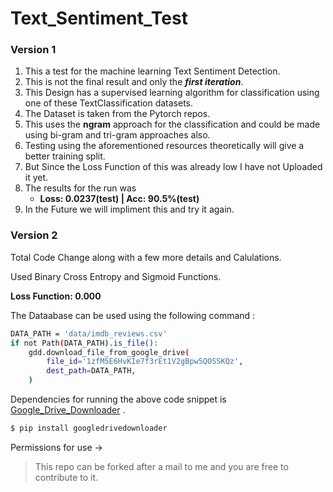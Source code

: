 # Text_Sentiment_Test

### Version 1

1) This a test for the machine learning Text Sentiment Detection.
2) This is not the final result and only the  ***first iteration***.
3) This Design has a supervised learning algorithm for classification using one of these TextClassification datasets.
4) The Dataset is taken from the Pytorch repos.
5) This uses the **ngram** approach for the classification and could be made using bi-gram and tri-gram approaches also.
6) Testing using the aforementioned resources theoretically will give a better training split.
7) But Since the Loss Function of this was already low I have not Uploaded it yet.
8) The  results for the run was 
    - **Loss: 0.0237(test)      |       Acc: 90.5%(test)**
9) In the Future we will impliment this and try it again.


### Version 2

Total Code Change along with a few more details and Calulations.

Used Binary Cross Entropy and Sigmoid Functions.

**Loss Function: 0.000**


The Dataabase can be used using the following command :

```sh
DATA_PATH = 'data/imdb_reviews.csv'
if not Path(DATA_PATH).is_file():
    gdd.download_file_from_google_drive(
        file_id='1zfM5E6HvKIe7f3rEt1V2gBpw5QOSSKQz',
        dest_path=DATA_PATH,
    )
```

Dependencies for running the above code snippet is [Google_Drive_Downloader](https://pypi.org/project/googledrivedownloader/) .

```sh
$ pip install googledrivedownloader
```

Permissions for use ->

> This repo can be forked after a mail to me and you are free to contribute to it.
